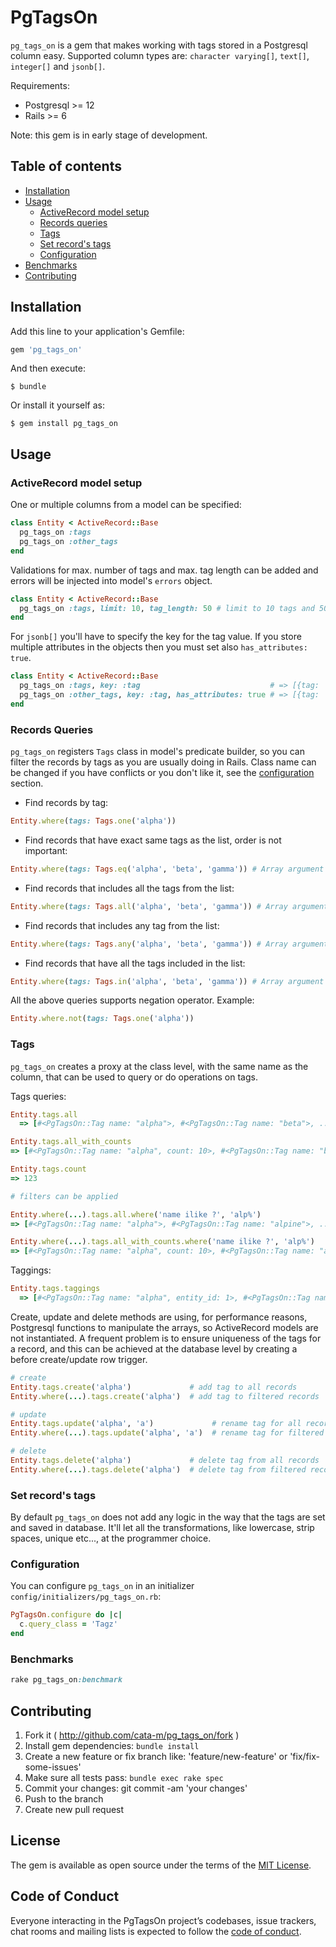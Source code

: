 # PgTagsOn

```pg_tags_on``` is a gem that makes working with tags stored in a Postgresql column easy. Supported column types are: ```character varying[]```, ```text[]```, ```integer[]``` and ```jsonb[]```.


Requirements:
* Postgresql >= 12
* Rails >= 6


Note: this gem is in early stage of development.

## Table of contents

- [Installation](#installation)
- [Usage](#usage)
  - [ActiveRecord model setup](#activerecord-model-setup)
  - [Records queries](#records-queries)
  - [Tags](#tags)
  - [Set record's tags](#set-records-tags)
  - [Configuration](#configuration)
- [Benchmarks](#benchmarks)
- [Contributing](#contributing)


## Installation

Add this line to your application's Gemfile:

```ruby
gem 'pg_tags_on'
```

And then execute:

    $ bundle

Or install it yourself as:

    $ gem install pg_tags_on

## Usage
### ActiveRecord model setup

One or multiple columns from a model can be specified:

```ruby
class Entity < ActiveRecord::Base
  pg_tags_on :tags
  pg_tags_on :other_tags
end
```

Validations for max. number of tags and max. tag length can be added and errors will be injected into model's ```errors``` object.


```ruby
class Entity < ActiveRecord::Base
  pg_tags_on :tags, limit: 10, tag_length: 50 # limit to 10 tags and 50 chars. per tag.
end
```

For ```jsonb[]``` you'll have to specify the key for the tag value. If you store multiple attributes in the objects then you must set also ```has_attributes: true```.

```ruby
class Entity < ActiveRecord::Base
  pg_tags_on :tags, key: :tag                             # => [{tag: 'alpha'}, {tag: 'beta'}]
  pg_tags_on :other_tags, key: :tag, has_attributes: true # => [{tag: 'alpha', created_by: 'mike', ...}, {tag: 'beta', created_by: 'john', ...}]
end
```

### Records Queries
```pg_tags_on``` registers ```Tags``` class in model's predicate builder, so you can filter the records by tags as you are usually doing in Rails. Class name can be changed if you have conflicts or you don't like it, see the [configuration](#configuration) section.

* Find records by tag:

```ruby
Entity.where(tags: Tags.one('alpha'))
```

* Find records that have exact same tags as the list, order is not important:

```ruby
Entity.where(tags: Tags.eq('alpha', 'beta', 'gamma')) # Array argument is allowed, too
```

* Find records that includes all the tags from the list:

```ruby
Entity.where(tags: Tags.all('alpha', 'beta', 'gamma')) # Array argument is allowed, too
```

* Find records that includes any tag from the list:

```ruby
Entity.where(tags: Tags.any('alpha', 'beta', 'gamma')) # Array argument is allowed, too
```

* Find records that have all the tags included in the list:

```ruby
Entity.where(tags: Tags.in('alpha', 'beta', 'gamma')) # Array argument is allowed, too
```

All the above queries supports negation operator. Example:

```ruby
Entity.where.not(tags: Tags.one('alpha'))
```

### Tags
```pg_tags_on``` creates a proxy at the class level, with the same name as the column, that can be used to query or do operations on tags.

Tags queries:

```ruby
Entity.tags.all
  => [#<PgTagsOn::Tag name: "alpha">, #<PgTagsOn::Tag name: "beta">, ... ]

Entity.tags.all_with_counts
=> [#<PgTagsOn::Tag name: "alpha", count: 10>, #<PgTagsOn::Tag name: "beta", count: 20>, ... ]

Entity.tags.count
=> 123

# filters can be applied

Entity.where(...).tags.all.where('name ilike ?', 'alp%')
=> [#<PgTagsOn::Tag name: "alpha">, #<PgTagsOn::Tag name: "alpine">, ... ]

Entity.where(...).tags.all_with_counts.where('name ilike ?', 'alp%')
=> [#<PgTagsOn::Tag name: "alpha", count: 10>, #<PgTagsOn::Tag name: "alpine", count: 20>, ... ]

```

Taggings:

```ruby
Entity.tags.taggings
  => [#<PgTagsOn::Tag name: "alpha", entity_id: 1>, #<PgTagsOn::Tag name: "beta", entity_id: 1>, #<PgTagsOn::Tag name: "alpha", entity_id: 2>, ... ]
```

Create, update and delete methods are using, for performance reasons, Postgresql functions to manipulate the arrays, so ActiveRecord models are not instantiated. A frequent problem is to ensure uniqueness of the tags for a record, and this can be achieved at the database level by creating a before create/update row trigger.

```ruby
# create
Entity.tags.create('alpha')             # add tag to all records
Entity.where(...).tags.create('alpha')  # add tag to filtered records

# update
Entity.tags.update('alpha', 'a')             # rename tag for all records
Entity.where(...).tags.update('alpha', 'a')  # rename tag for filtered records

# delete
Entity.tags.delete('alpha')             # delete tag from all records
Entity.where(...).tags.delete('alpha')  # delete tag from filtered records
```

### Set record's tags
By default ```pg_tags_on``` does not add any logic in the way that the tags are set and saved in database. It'll let all the transformations, like lowercase, strip spaces, unique etc..., at the programmer choice.


### Configuration

You can configure ```pg_tags_on``` in an initializer ```config/initializers/pg_tags_on.rb```:

```ruby
PgTagsOn.configure do |c|
  c.query_class = 'Tagz'
end
```

### Benchmarks

```ruby
rake pg_tags_on:benchmark
```

## Contributing

1. Fork it ( http://github.com/cata-m/pg_tags_on/fork )
2. Install gem dependencies: ```bundle install```
3. Create a new feature or fix branch like: 'feature/new-feature' or 'fix/fix-some-issues'
4. Make sure all tests pass: ```bundle exec rake spec```
5. Commit your changes: git commit -am 'your changes'
6. Push to the branch
7. Create new pull request

## License

The gem is available as open source under the terms of the [MIT License](https://opensource.org/licenses/MIT).

## Code of Conduct

Everyone interacting in the PgTagsOn project’s codebases, issue trackers, chat rooms and mailing lists is expected to follow the [code of conduct](https://github.com/cata-m/pg_tags_on/blob/master/CODE_OF_CONDUCT.md).
